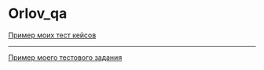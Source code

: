 # Orlov_qa

[Пример моих тест кейсов](https://docs.google.com/spreadsheets/d/1bNzunv96n2xD1b-madILDw-KdpEY1_OKaOK8xLNJMoo/edit?usp=sharing)

---

[Пример моего тестового задания](https://docs.google.com/spreadsheets/d/1PzfNvsA1fz6WLoBhufAZmOe4qOKziPtTppcB4-KQWY8/edit?usp=sharing)

